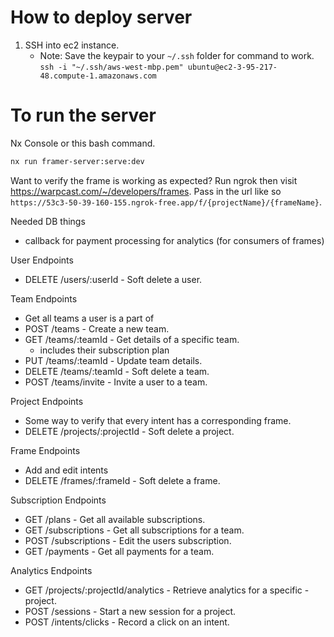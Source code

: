 # How to deploy server

1. SSH into ec2 instance.
    - Note: Save the keypair to your `~/.ssh` folder for command to work.
    `ssh -i "~/.ssh/aws-west-mbp.pem" ubuntu@ec2-3-95-217-48.compute-1.amazonaws.com`

# To run the server

Nx Console or this bash command.
```bash
nx run framer-server:serve:dev
```

Want to verify the frame is working as expected? Run ngrok then visit https://warpcast.com/~/developers/frames.
Pass in the url like so `https://53c3-50-39-160-155.ngrok-free.app/f/{projectName}/{frameName}`.


Needed DB things

- callback for payment processing for analytics (for consumers of frames)

User Endpoints
- DELETE /users/:userId - Soft delete a user.

Team Endpoints
- Get all teams a user is a part of
- POST /teams - Create a new team.
- GET /teams/:teamId - Get details of a specific team.
    - includes their subscription plan
- PUT /teams/:teamId - Update team details.
- DELETE /teams/:teamId - Soft delete a team.
- POST /teams/invite - Invite a user to a team.

Project Endpoints
- Some way to verify that every intent has a corresponding frame.
- DELETE /projects/:projectId - Soft delete a project.

Frame Endpoints
- Add and edit intents
- DELETE /frames/:frameId - Soft delete a frame.

Subscription Endpoints
- GET /plans - Get all available subscriptions.
- GET /subscriptions - Get all subscriptions for a team.
- POST /subscriptions - Edit the users subscription.
- GET /payments - Get all payments for a team.

Analytics Endpoints
- GET /projects/:projectId/analytics - Retrieve analytics for a specific - project.
- POST /sessions - Start a new session for a project.
- POST /intents/clicks - Record a click on an intent.